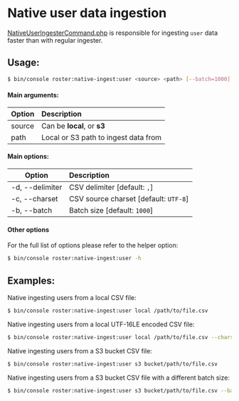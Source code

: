 # Native user data ingestion

[NativeUserIngesterCommand.php](../../src/Command/Ingester/Native/NativeUserIngesterCommand.php) is responsible for ingesting `user` data faster than with regular ingester.

## Usage:
```bash
$ bin/console roster:native-ingest:user <source> <path> [--batch=1000]
```

#### Main arguments:

| Option | Description |
| ------------- |:-------------|
| source | Can be **local**, or **s3** |
| path   |  Local or S3 path to ingest data from |

#### Main options:

| Option | Description |
| ------------- |:-------------|
| -d, --delimiter | CSV delimiter [default: `,`] |
| -c, --charset | CSV source charset [default: `UTF-8`] |
| -b, --batch | Batch size [default: `1000`] |

#### Other options

For the full list of options please refer to the helper option:
```bash
$ bin/console roster:native-ingest:user -h
```

## Examples:

Native ingesting users from a local CSV file:
```bash
$ bin/console roster:native-ingest:user local /path/to/file.csv
```

Native ingesting users from a local UTF-16LE encoded CSV file:
```bash
$ bin/console roster:native-ingest:user local /path/to/file.csv --charset="UTF-16LE"
```

Native ingesting users from a S3 bucket CSV file:
```bash
$ bin/console roster:native-ingest:user s3 bucket/path/to/file.csv
```

Native ingesting users from a S3 bucket CSV file with a different batch size:
```bash
$ bin/console roster:native-ingest:user s3 bucket/path/to/file.csv --batch=500
```